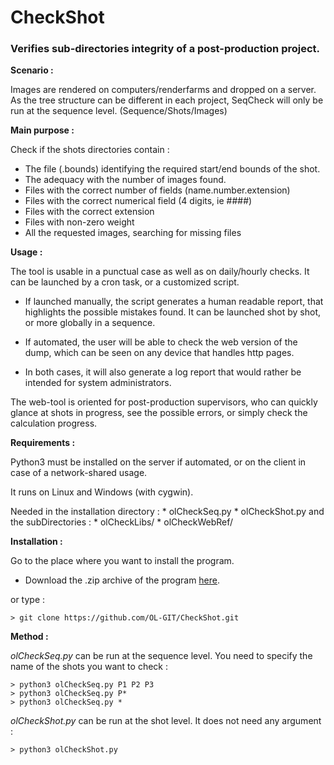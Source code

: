 # CheckShot
### Verifies sub-directories integrity of a post-production project. ###


**Scenario :**

  Images are rendered on computers/renderfarms and dropped on a server.
  As the tree structure can be different in each project, SeqCheck
  will only be run at the sequence level. (Sequence/Shots/Images)


**Main purpose :** 

  Check if the shots directories contain :
- The file (.bounds) identifying the required start/end bounds of the shot.
- The adequacy with the number of images found.
- Files with the correct number of fields (name.number.extension)
- Files with the correct numerical field (4 digits, ie ####)
- Files with the correct extension
- Files with non-zero weight
- All the requested images, searching for missing files


**Usage :**

  The tool is usable in a punctual case as well as on daily/hourly checks.
It can be launched by a cron task, or a customized script.

- If launched manually, the script generates a human readable report,
that highlights the possible mistakes found.
It can be launched shot by shot, or more globally in a sequence.

- If automated, the user will be able to check the web version
of the dump, which can be seen on any device that handles http pages.

- In both cases, it will also generate a log report that would rather
be intended for system administrators.

The web-tool is oriented for post-production supervisors, who can quickly
glance at shots in progress, see the possible errors, or simply check
the calculation progress.


**Requirements :**

Python3 must be installed on the server if automated, 
or on the client in case of a network-shared usage.

It runs on Linux and Windows (with cygwin).

  Needed in the installation directory :
    * olCheckSeq.py
    * olCheckShot.py
  and the subDirectories :
    * olCheckLibs/
    * olCheckWebRef/



**Installation :**

Go to the place where you want to install the program.

- Download the .zip archive of the program [here](https://github.com/OL-GIT/CheckShot/archive/refs/heads/main.zip).

or type :

```
> git clone https://github.com/OL-GIT/CheckShot.git
```


**Method :**

*olCheckSeq.py* can be run at the sequence level.
You need to specify the name of the shots you want to check :
```
> python3 olCheckSeq.py P1 P2 P3
> python3 olCheckSeq.py P*
> python3 olCheckSeq.py *
```
*olCheckShot.py* can be run at the shot level.
It does not need any argument :
```
> python3 olCheckShot.py
```
